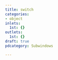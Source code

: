 ```yaml
---
title: switch
categories:
- object
inlets:
  1st: {}
outlets:
  1st: {}
draft: true
pdcategory: Subwindows

---
```


